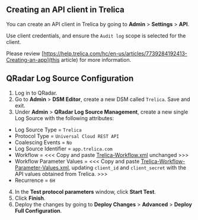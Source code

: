 ## Creating an API client in Trelica

You can create an API client in Trelica by going to **Admin** > **Settings** > **API**.

Use client credentials, and ensure the `Audit log` scope is selected for the client.

Please review [https://help.trelica.com/hc/en-us/articles/7739284192413-Creating-an-app](this article) for more information.

## QRadar Log Source Configuration

1. Log in to QRadar.
2. Go to **Admin** > **DSM Editor**, create a new DSM called `Trelica`. Save and exit.
3. Under **Admin** > **QRadar Log Source Management**, create a new single Log Source with the following attributes:
- Log Source Type = `Trelica`
- Protocol Type = `Universal Cloud REST API`
- Coalescing Events = `No`
- Log Source Identifier = `app.trelica.com`
- Workflow = <<< Copy and paste [Trelica-Workflow.xml](Trelica-Workflow.xml) unchanged >>>
- Workflow Parameter Values = <<< Copy and paste [Trelica-Workflow-Parameter-Values.xml](Trelica-Workflow-Parameter-Values.xml), updating `client_id` and `client_secret` with the API values obtained from Trelica. >>>
- Recurrence = `6H`
4. In the **Test protocol parameters** window, click **Start Test**.
5. Click **Finish**.
6. Deploy the changes by going to **Deploy Changes** > **Advanced** > **Deploy Full Configuration**.
